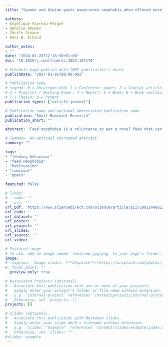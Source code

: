 ```yaml
---
title: "Saanen and Alpine goats experience neophobia when offered novel feeds"

authors:
- Angélique Favreau-Peigné
- Ophélie Dhumez
- Cécile Ginane
- Hans W. Erhard

author_notes:
- ""
date: "2024-01-28T12:18:50+01:00"
doi: "10.1016/j.smallrumres.2023.107170"

# Schedule page publish date (NOT publication's date).
publishDate: "2017-01-01T00:00:00Z"

# Publication type.
# Legend: 0 = Uncategorized; 1 = Conference paper; 2 = Journal article;
# 3 = Preprint / Working Paper; 4 = Report; 5 = Book; 6 = Book section;
# 7 = Thesis; 8 = Patent
publication_types: ["article-journal"]

# Publication name and optional abbreviated publication name.
publication: "Small Ruminant Research"
publication_short: ""

abstract: "Feed neophobia is a reluctance to eat a novel feed that can last from minutes to days. While it can prevent animals from ingesting toxins, it may also have negative effects on growth and animal welfare. In ruminants, feed neophobia has mainly been studied in sheep and cattle, and only a few studies have focused on goats. This study assessed feed neophobia in goats and aimed to determine whether this is breed-dependent. Six-month-old Saanen (n = 18) and Alpine (n = 13) goats were repeatedly placed in an experimental environment, with a familiar feed, for 5 min per day (days 1–7). The familiar feed was then replaced by two novel feeds on consecutive days (d8-d9), and the second novel feed was offered a second time (d10). Saanen goats habituated better to the situation as, on the last day with the familiar feed, they consumed more, with a greater intake rate, and spent less time near conspecifics than Alpine goats. They also showed a higher approach index than Alpine goats, meaning that they spent more time head in the feed trough while being close to it. Breed however did not influence the behavioural responses of goats when they were exposed to novel feeds. When first exposed to the novel feeds and regardless of their respective palatability, the goats reduced their intake compared to when they received the familiar feed, though they sampled the novel feeds by eating small amounts. They also approached the novel feeds less and spent more time near conspecifics. At the 2nd exposure to the second novel feed, the main behavioural responses were reversed, as intake increased and the time spent near conspecifics decreased, to reach the levels recorded with the familiar feed. Only the approach index remained lower. Thus, our results highlight that goats of both breeds displayed feed neophobia when first exposed to different novel feeds, but the situation was reversed after only one short-term exposure. Further research using more novel feeds, different feed-presentation schemes and longer tests will help to improve the understanding of feed neophobia in goats."

# Summary. An optional shortened abstract.
summary: ""

tags:
- "feeding behaviour"
- "feed neophobia"
- "habituation"
- "ruminant"
- "goats"

featured: false

# links:
# - name: ""
#   url: ""
url_pdf: 'https://www.sciencedirect.com/science/article/pii/S0921448823002675/pdfft?md5=42ab4ce457d04ff314f2f7ea46b6f966&pid=1-s2.0-S0921448823002675-main.pdf'
url_code: ''
url_dataset: ''
url_poster: ''
url_project: ''
url_slides: ''
url_source: ''
url_video: ''

# Featured image
# To use, add an image named `featured.jpg/png` to your page's folder.
image:
#  caption: 'Image credit: [**Unsplash**](https://unsplash.com/photos/jdD8gXaTZsc)'
#  focal_point: ""
  preview_only: true

# Associated Projects (optional).
#   Associate this publication with one or more of your projects.
#   Simply enter your project's folder or file name without extension.
#   E.g. `internal-project` references `content/project/internal-project/index.md`.
#   Otherwise, set `projects: []`.
projects: []

# Slides (optional).
#   Associate this publication with Markdown slides.
#   Simply enter your slide deck's filename without extension.
#   E.g. `slides: "example"` references `content/slides/example/index.md`.
#   Otherwise, set `slides: ""`.
#slides: example
---
```

